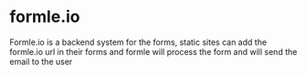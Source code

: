 # formle.io

Formle.io is a backend system for the forms, static sites can add the formle.io url in their forms and formle will process the form and will send the email to the user
